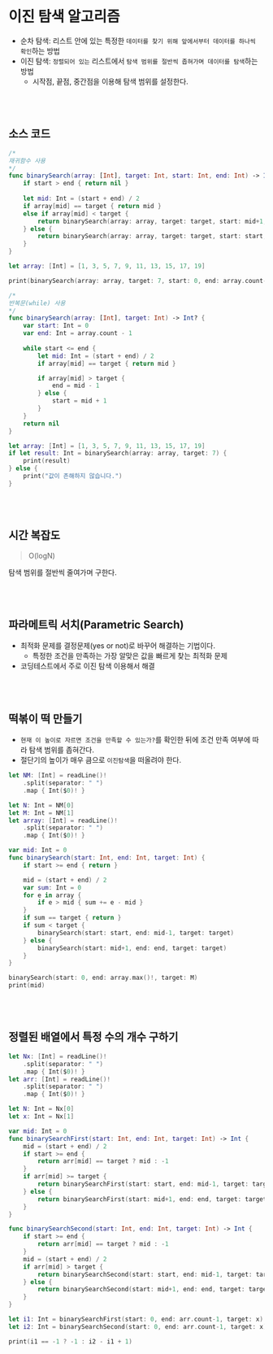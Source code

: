 # 이진 탐색 알고리즘

- 순차 탐색: 리스트 안에 있는 특정한 `데이터를 찾기 위해 앞에서부터 데이터를 하나씩 확인`하는 방법
- 이진 탐색: `정렬되어 있는` 리스트에서 `탐색 범위를 절반씩 좁혀가며 데이터를 탐색`하는 방법
  - 시작점, 끝점, 중간점을 이용해 탐색 범위를 설정한다.

<br><br>

## 소스 코드
```swift
/*
재귀함수 사용
*/
func binarySearch(array: [Int], target: Int, start: Int, end: Int) -> Int? { 
    if start > end { return nil }
    
    let mid: Int = (start + end) / 2
    if array[mid] == target { return mid }
    else if array[mid] < target {
        return binarySearch(array: array, target: target, start: mid+1, end: end)
    } else {
        return binarySearch(array: array, target: target, start: start, end: mid-1)
    }
}

let array: [Int] = [1, 3, 5, 7, 9, 11, 13, 15, 17, 19]

print(binarySearch(array: array, target: 7, start: 0, end: array.count-1))
```
```swift
/*
반복문(while) 사용
*/
func binarySearch(array: [Int], target: Int) -> Int? {    
    var start: Int = 0
    var end: Int = array.count - 1
    
    while start <= end { 
        let mid: Int = (start + end) / 2
        if array[mid] == target { return mid }

        if array[mid] > target { 
            end = mid - 1
        } else { 
            start = mid + 1
        }
    }
    return nil
}

let array: [Int] = [1, 3, 5, 7, 9, 11, 13, 15, 17, 19]
if let result: Int = binarySearch(array: array, target: 7) { 
    print(result)
} else { 
    print("값이 존해하지 않습니다.")
}
```

<br><br>

## 시간 복잡도

> O(logN)

탐색  범위를 절반씩 줄여가며 구한다.

<br><br>

## 파라메트릭 서치(Parametric Search)

- 최적화 문제를 결정문제(yes or not)로 바꾸어 해결하는 기법이다.
  - 특정한 조건을 만족하는 가장 알맞은 값을 빠르게 찾는 최적화 문제
- 코딩테스트에서 주로 이진 탐색 이용해서 해결

<br><br>

## 떡볶이 떡 만들기

- `현재 이 높이로 자르면 조건을 만족할 수 있는가?`를 확인한 뒤에 조건 만족 여부에 따라 탐색 범위를 좁혀간다.
- 절단기의 높이가 매우 큼으로 `이진탐색`을 떠올려야 한다.

```swift
let NM: [Int] = readLine()!
    .split(separator: " ")
    .map { Int($0)! }

let N: Int = NM[0]
let M: Int = NM[1]
let array: [Int] = readLine()!
    .split(separator: " ")
    .map { Int($0)! }

var mid: Int = 0
func binarySearch(start: Int, end: Int, target: Int) { 
    if start >= end { return }

    mid = (start + end) / 2
    var sum: Int = 0
    for e in array { 
        if e > mid { sum += e - mid }
    }
    if sum == target { return }
    if sum < target { 
        binarySearch(start: start, end: mid-1, target: target)
    } else {
        binarySearch(start: mid+1, end: end, target: target)
    }
}

binarySearch(start: 0, end: array.max()!, target: M)
print(mid)
```

<br><br>

## 정렬된 배열에서 특정 수의 개수 구하기

```swift
let Nx: [Int] = readLine()!
    .split(separator: " ")
    .map { Int($0)! }
let arr: [Int] = readLine()!
    .split(separator: " ")
    .map { Int($0)! }

let N: Int = Nx[0]
let x: Int = Nx[1]

var mid: Int = 0
func binarySearchFirst(start: Int, end: Int, target: Int) -> Int {
    mid = (start + end) / 2
    if start >= end {       
        return arr[mid] == target ? mid : -1
    }
    if arr[mid] >= target { 
        return binarySearchFirst(start: start, end: mid-1, target: target)
    } else {
        return binarySearchFirst(start: mid+1, end: end, target: target)
    }
}

func binarySearchSecond(start: Int, end: Int, target: Int) -> Int { 
    if start >= end {      
        return arr[mid] == target ? mid : -1
    }
    mid = (start + end) / 2
    if arr[mid] > target { 
        return binarySearchSecond(start: start, end: mid-1, target: target)
    } else {
        return binarySearchSecond(start: mid+1, end: end, target: target)
    }
}

let i1: Int = binarySearchFirst(start: 0, end: arr.count-1, target: x)
let i2: Int = binarySearchSecond(start: 0, end: arr.count-1, target: x)

print(i1 == -1 ? -1 : i2 - i1 + 1)
```